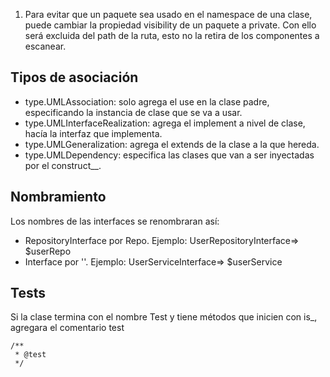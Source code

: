 1. Para evitar que un paquete sea usado en el namespace de una clase, 
puede cambiar la propiedad visibility de un paquete a private. 
Con ello será excluida del path de la ruta, esto no la retira de los componentes a 
escanear.

## Tipos de asociación

* type.UMLAssociation: solo agrega el use en la clase padre, especificando la instancia de clase que se va a usar.
* type.UMLInterfaceRealization: agrega el implement a nivel de clase, hacía la interfaz que implementa.
* type.UMLGeneralization: agrega el extends de la clase a la que hereda.
* type.UMLDependency: especifica las clases que van a ser inyectadas por el construct__.

## Nombramiento

Los nombres de las interfaces se renombraran así:

* RepositoryInterface por Repo. Ejemplo: UserRepositoryInterface=> $userRepo
* Interface por ''. Ejemplo: UserServiceInterface=> $userService

## Tests

Si la clase termina con el nombre Test y tiene métodos que inicien con is_, agregara el comentario test

```
/**
 * @test
 */
```